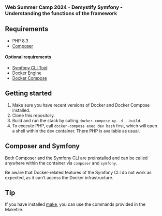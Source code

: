 ### Web Summer Camp 2024 - Demystify Symfony - Understanding the functions of the framework

## Requirements

- PHP 8.3
- [Composer](https://getcomposer.org/)

#### Optional requirements
- [Symfony CLI Tool](https://symfony.com/doc/master/cloud/getting-started.html)
- [Docker Engine](https://docs.docker.com/engine/installation/)
- [Docker Compose](https://docs.docker.com/compose/install/)

## Getting started

1. Make sure you have recent versions of Docker and Docker Compose installed.
2. Clone this repository.
3. Build and run the stack by calling `docker-compose up -d --build`.
4. To execute PHP, call `docker-compose exec dev bash` first, which will open a shell within the dev container. There
   PHP is available as usual.

## Composer and Symfony

Both Composer and the Symfony CLI are preinstalled and can be called anywhere within the container via `composer` and
`symfony`.

Be aware that Docker-related features of the Symfony CLI do not work as expected, as it can't access the Docker
infrastructure.

## Tip

If you have installed [make](https://www.gnu.org/software/make/), you can use the commands provided in the Makefile.